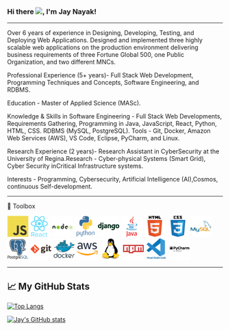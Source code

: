 ### Hi there <img src="https://raw.githubusercontent.com/MartinHeinz/MartinHeinz/master/wave.gif" width="30px" />, I'm Jay Nayak!

---
Over 6 years of experience in Designing, Developing, Testing, and Deploying Web Applications.
Designed and implemented three highly scalable web applications on the production environment delivering business requirements of three Fortune Global 500, one Public Organization, and two different MNCs.

Professional Experience (5+ years)- Full Stack Web Development, Programming Techniques and Concepts, Software Engineering, and RDBMS.

Education - Master of Applied Science (MASc).

Knowledge & Skills in Software Engineering - Full Stack Web
Developments, Requirements Gathering, Programming in Java,
JavaScript, React, Python, HTML, CSS. RDBMS (MySQL,
PostgreSQL).
Tools - Git, Docker, Amazon Web Services (AWS), VS Code, Eclipse, PyCharm, and Linux.

Research Experience (2 years)- Research Assistant in CyberSecurity at the University of Regina.Research - Cyber-physical Systems (Smart Grid), Cyber Security inCritical Infrastructure systems.

Interests - Programming, Cybersecurity, Artificial Intelligence (AI),Cosmos, continuous Self-development.

---

🧰 Toolbox

<img src="https://github.com/devicons/devicon/blob/master/icons/javascript/javascript-original.svg" alt="JS logo" width="50px" height="50px" /><img src="https://github.com/devicons/devicon/blob/master/icons/react/react-original-wordmark.svg" alt="React logo" width="50px" height="50px" />
<img src="https://github.com/devicons/devicon/blob/master/icons/nodejs/nodejs-original-wordmark.svg" alt="Node logo" width="50px" height="50px" />
<img src="https://github.com/devicons/devicon/blob/master/icons/python/python-original-wordmark.svg" alt="Python logo" width="50px" height="50px" />
<img src="https://github.com/devicons/devicon/blob/master/icons/django/django-plain-wordmark.svg" alt="Django logo" width="50px" height="50px" />
<img src="https://github.com/devicons/devicon/blob/master/icons/java/java-original-wordmark.svg" alt="Java logo" width="50px" height="50px" />
<img src="https://github.com/devicons/devicon/blob/master/icons/html5/html5-original-wordmark.svg" alt="HTML logo" width="50px" height="50px" />
<img src="https://github.com/devicons/devicon/blob/master/icons/css3/css3-original-wordmark.svg" alt="CSS logo" width="50px" height="50px" />
<img src="https://github.com/devicons/devicon/blob/master/icons/mysql/mysql-original-wordmark.svg" alt="MySQL logo" width="50px" height="50px" />
<img src="https://github.com/devicons/devicon/blob/master/icons/postgresql/postgresql-original-wordmark.svg" alt="PostgreSQL logo" width="50px" height="50px" />
<img src="https://github.com/devicons/devicon/blob/master/icons/git/git-original-wordmark.svg" alt="Git logo" width="50px" height="50px" />
<img src="https://github.com/devicons/devicon/blob/master/icons/docker/docker-original-wordmark.svg" alt="Docker logo" width="50px" height="50px" />
<img src="https://github.com/devicons/devicon/blob/master/icons/amazonwebservices/amazonwebservices-original-wordmark.svg" alt="AWS logo" width="50px" height="50px" />
<img src="https://github.com/devicons/devicon/blob/master/icons/linux/linux-original.svg" alt="Linux logo" width="50px" height="50px" />
<img src="https://github.com/devicons/devicon/blob/master/icons/npm/npm-original-wordmark.svg" alt="Npm logo" width="50px" height="50px" />
<img src="https://github.com/devicons/devicon/blob/master/icons/vscode/vscode-original-wordmark.svg" alt="Code logo" width="50px" height="50px" />
<img src="https://github.com/devicons/devicon/blob/master/icons/pycharm/pycharm-original-wordmark.svg" alt="PyCharm logo" width="50px" height="50px" />

---

## &#x1f4c8; My GitHub Stats
[![Top Langs](https://github-readme-stats.vercel.app/api/top-langs/?username=jayknayak&theme=radical)](https://github.com/anuraghazra/github-readme-stats)

[![Jay's GitHub stats](https://github-readme-stats.vercel.app/api?username=jayknayak&theme=radical)](https://github.com/anuraghazra/github-readme-stats)
<!--
**jayknayak/jayknayak** is a ✨ _special_ ✨ repository because its `README.md` (this file) appears on your GitHub profile.

Here are some ideas to get you started:

- 🔭 I’m currently working on ...
- 🌱 I’m currently learning ...
- 👯 I’m looking to collaborate on ...
- 🤔 I’m looking for help with ...
- 💬 Ask me about ...
- 📫 How to reach me: ...
- 😄 Pronouns: ...
- ⚡ Fun fact: ...
-->
